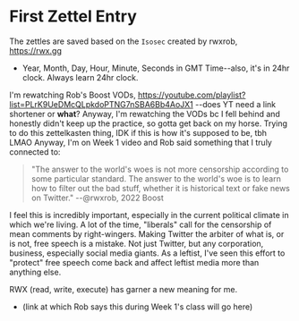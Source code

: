 # First Zettel Entry

The zettles are saved based on the `Isosec` created by rwxrob, https://rwx.gg
* Year, Month, Day, Hour, Minute, Seconds in GMT Time--also, it's in 24hr clock. Always learn 24hr clock.

I'm rewatching Rob's Boost VODs, https://youtube.com/playlist?list=PLrK9UeDMcQLpkdoPTNG7nSBA6Bb4AoJX1 --does YT need a link shortener or **what**? Anyway, I'm rewatching the VODs bc I fell behind and honestly didn't keep up the practice, so gotta get back on my horse. Trying to do this zettelkasten thing, IDK if this is how it's supposed to be, tbh LMAO Anyway, I'm on Week 1 video and Rob said something that I truly connected to:
> "The answer to the world's woes is not more censorship according to some particular standard. The answer to the world's woe is to learn how to filter out the bad stuff, whether it is historical text or fake news on Twitter." --@rwxrob, 2022 Boost

I feel this is incredibly important, especially in the current political climate in which we're living. A lot of the time, "liberals" call for the censorship of mean comments by right-wingers. Making Twitter the arbiter of what is, or is not, free speech is a mistake. Not just Twitter, but any corporation, business, especially social media giants. As a leftist, I've seen this effort to "protect" free speech come back and affect leftist media more than anything else.

RWX (read, write, execute) has garner a new meaning for me.

* (link at which Rob says this during Week 1's class will go here)
